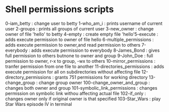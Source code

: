 # Shell permissions scripts
0-iam_betty : change user to betty
1-who_am_i : prints username of current user
2-groups : prints all groups of current user
3-new_owner : change owner of file 'hello' to betty
4-empty : create empty file 'hello'5-execute : adds execute permission to owner of file hello
6-multiple_permissions : adds execute permission to owner,and read permission to others
7-everybody : adds execute permission to everybody
8-James_Bond : gives full permission to others butnone to owner and group
9-John_Doe : full permission to owner, r-x to group, -wx to others
10-mirror_permissions : tranfer permission from one file to another
11-directories_permissions : adds execute permission for all on subdirectories without affecting file
12-directory_permissions : grants 751 permissions for working directory
13-change_group : change group owner
100-change_owner_and_group : changes both owner and group
101-symbolic_link_permissions : changes permission on symbolic link withou affecting actual file
102-if_only : changes owner only if original owner is that specified
103-Star_Wars : play Star Wars episode IV in terminal
